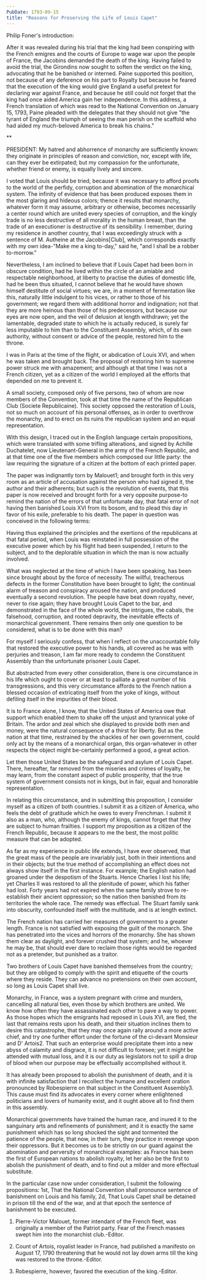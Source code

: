 ```yaml
---
PubDate: 1793-09-15
title: "Reasons for Preserving the Life of Louis Capet"
---
```


   Philip Foner's introduction:

   After it was revealed during his trial that the king had been conspiring
   with the French emigres and the courts of Europe to wage war upon the
   people of France, the Jacobins demanded the death of the king. Having
   failed to avoid the trial, the Girondins now sought to soften the verdict
   on the king, advocating that he be banished or interned. Paine supported
   this position, not because of any deference on his part to Royalty but
   because he feared that the execution of the king would give England a
   useful pretext for declaring war against France, and because he still
   could not forget that the king had once aided America gain her
   independence. In this address, a French translation of which was read to
   the National Convention on January 15, 1793, Paine pleaded with the
   delegates that they should not give "the tyrant of England the triumph of
   seeing the man perish on the scaffold who had aided my much-beloved
   America to break his chains."

   **

   PRESIDENT: My hatred and abhorrence of monarchy are sufficiently known:
   they originate in principles of reason and conviction, nor, except with
   life, can they ever be extirpated; but my compassion for the unfortunate,
   whether friend or enemy, is equally lively and sincere.

   I voted that Louis should be tried, because it was necessary to afford
   proofs to the world of the perfidy, corruption and abomination of the
   monarchical system. The infinity of evidence that has been produced
   exposes them in the most glaring and hideous colors; thence it results
   that monarchy, whatever form it may assume, arbitrary or otherwise,
   becomes necessarily a center round which are united every species of
   corruption, and the kingly trade is no less destructive of all morality in
   the human breast, than the trade of an executioner is destructive of its
   sensibility. I remember, during my residence in another country, that I
   was exceedingly struck with a sentence of M. Autheine at the
   Jacobins[Club], which corresponds exactly with my own idea-"Make me a king
   to-day," said he, "and I shall be a robber to-morrow."

   Nevertheless, I am inclined to believe that if Louis Capet had been born
   in obscure condition, had he lived within the circle of an amiable and
   respectable neighborhood, at liberty to practise the duties of domestic
   life, had he been thus situated, I cannot believe that he would have shown
   himself destitute of social virtues; we are, in a moment of fermentation
   like this, naturally little indulgent to his vices, or rather to those of
   his government; we regard them with additional horror and indignation; not
   that they are more heinous than those of his predecessors, but because our
   eyes are now open, and the veil of delusion at length withdrawn; yet the
   lamentable, degraded state to which he is actually reduced, is surely far
   less imputable to him than to the Constituent Assembly, which, of its own
   authority, without consent or advice of the people, restored him to the
   throne.

   I was in Paris at the time of the flight, or abdication of Louis XVI, and
   when he was taken and brought back. The proposal of restoring him to
   supreme power struck me with amazement; and although at that time I was
   not a French citizen, yet as a citizen of the world I employed all the
   efforts that depended on me to prevent it.

   A small society, composed only of five persons, two of whom are now
   members of the Convention, took at that time the name of the Republican
   Club (Societe Republicaine). This society opposed the restoration of
   Louis, not so much on account of his personal offenses, as in order to
   overthrow the monarchy, and to erect on its ruins the republican system
   and an equal representation.

   With this design, I traced out in the English language certain
   propositions, which were translated with some trifling alterations, and
   signed by Achille Duchatelet, now Lieutenant-General in the army of the
   French Republic, and at that time one of the five members which composed
   our little party: the law requiring the signature of a citizen at the
   bottom of each printed paper.

   The paper was indignantly torn by Malouet1;  and brought forth in this
   very room as an article of accusation against the person who had signed
   it, the author and their adherents; but such is the revolution of events,
   that this paper is now received and brought forth for a very opposite
   purpose-to remind the nation of the errors of that unfortunate day, that
   fatal error of not having then banished Louis XVI from its bosom, and to
   plead this day in favor of his exile, preferable to his death. The paper
   in question was conceived in the following terms:  

   Having thus explained the principles and the exertions of the republicans
   at that fatal period, when Louis was reinstated in full possession of the
   executive power which by his flight had been suspended, I return to the
   subject, and to the deplorable situation in which the man is now actually
   involved.

   What was neglected at the time of which I have been speaking, has been
   since brought about by the force of necessity. The willful, treacherous
   defects in the former Constitution have been brought to light; the
   continual alarm of treason and conspiracy aroused the nation, and produced
   eventually a second revolution. The people have beat down royalty, never,
   never to rise again; they have brought Louis Capet to the bar, and
   demonstrated in the face of the whole world, the intrigues, the cabals,
   the falsehood, corruption, and rooted depravity, the inevitable effects of
   monarchical government. There remains then only one question to be
   considered, what is to be done with this man?

   For myself I seriously confess, that when I reflect on the unaccountable
   folly that restored the executive power to his hands, all covered as he
   was with perjuries and treason, I am far more ready to condemn the
   Constituent Assembly than the unfortunate prisoner Louis Capet.

   But abstracted from every other consideration, there is one circumstance
   in his life which ought to cover or at least to palliate a great number of
   his transgressions, and this very circumstance affords to the French
   nation a blessed occasion of extricating itself from the yoke of kings,
   without defiling itself in the impurities of their blood.

   It is to France alone, I know, that the United States of America owe that
   support which enabled them to shake off the unjust and tyrannical yoke of
   Britain. The ardor and zeal which she displayed to provide both men and
   money, were the natural consequence of a thirst for liberty. But as the
   nation at that time, restrained by the shackles of her own government,
   could only act by the means of a monarchical organ, this organ-whatever in
   other respects the object might be-certainly performed a good, a great
   action.

   Let then those United States be the safeguard and asylum of Louis Capet.
   There, hereafter, far removed from the miseries and crimes of loyalty, he
   may learn, from the constant aspect of public prosperity, that the true
   system of government consists not in kings, but in fair, equal and
   honorable representation.

   In relating this circumstance, and in submitting this proposition, I
   consider myself as a citizen of both countries. I submit it as a citizen
   of America, who feels the debt of gratitude which he owes to every
   Frenchman. I submit it also as a man, who, although the enemy of kings,
   cannot forget that they are subject to human frailties. I support my
   proposition as a citizen of the French Republic, because it appears to me
   the best, the most politic measure that can be adopted.

   As far as my experience in public life extends, I have ever observed, that
   the great mass of the people are invariably just, both in their intentions
   and in their objects; but the true method of accomplishing an effect does
   not always show itself in the first instance. For example; the English
   nation had groaned under the despotism of the Stuarts. Hence Charles I
   lost his life; yet Charles II was restored to all the plenitude of power,
   which his father had lost. Forty years had not expired when the same
   family strove to re-establish their ancient oppression; so the nation then
   banished from its territories the whole race. The remedy was effectual.
   The Stuart family sank into obscurity, confounded itself with the
   multitude, and is at length extinct.

   The French nation has carried her measures of government to a greater
   length. France is not satisfied with exposing the guilt of the monarch.
   She has penetrated into the vices and horrors of the monarchy. She has
   shown them clear as daylight, and forever crushed that system; and he,
   whoever he may be, that should ever dare to reclaim those rights would be
   regarded not as a pretender, but punished as a traitor.

   Two brothers of Louis Capet have banished themselves from the country; but
   they are obliged to comply with the spirit and etiquette of the courts
   where they reside. They can advance no pretensions on their own account,
   so long as Louis Capet shall live.

   Monarchy, in France, was a system pregnant with crime and murders,
   cancelling all natural ties, even those by which brothers are united. We
   know how often they have assassinated each other to pave a way to power.
   As those hopes which the emigrants had reposed in Louis XVI, are fled, the
   last that remains rests upon his death, and their situation inclines them
   to desire this catastrophe, that they may once again rally around a more
   active chief, and try one further effort under the fortune of the
   ci-devant Monsieur and D' Artois2. That such an enterprise would
   precipitate them into a new abyss of calamity and disgrace, it is not
   difficult to foresee; yet it might be attended with mutual loss, and it is
   our duty as legislators not to spill a drop of blood when our purpose may
   be effectually accomplished without it.

   It has already been proposed to abolish the punishment of death, and it is
   with infinite satisfaction that I recollect the humane and excellent
   oration pronounced by Robespierre on that subject in the Constituent
   Assembly3. This cause must find its advocates in every corner where
   enlightened politicians and lovers of humanity exist, and it ought above
   all to find them in this assembly.

   Monarchical governments have trained the human race, and inured it to the
   sanguinary arts and refinements of punishment; and it is exactly the same
   punishment which has so long shocked the sight and tormented the patience
   of the people, that now, in their turn, they practice in revenge upon
   their oppressors. But it becomes us to be strictly on our guard against
   the abomination and perversity of monarchical examples: as France has been
   the first of European nations to abolish royalty, let her also be the
   first to abolish the punishment of death, and to find out a milder and
   more effectual substitute.

   In the particular case now under consideration, I submit the following
   propositions: 1st, That the National Convention shall pronounce sentence
   of banishment on Louis and his family, 2d, That Louis Capet shall be
   detained in prison till the end of the war, and at that epoch the sentence
   of banishment to be executed.

   1. Pierre-Victor Malouet, former intendant of the French fleet, was
   originally a member of the Patriot party. Fear of the French masses swept
   him into the monarchist club.-Editor.

   2. Count of Artois, royalist leader in France, had published a manifesto
   on August 17, 1790 threatening that he would not lay down arms till the
   king was restored to the throne.-Editor.

   3. Robespierre, however, favored the execution of the king.-Editor.


